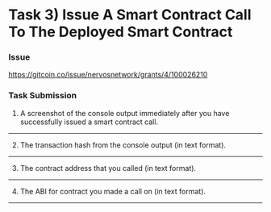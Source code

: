 # Task 3) Issue A Smart Contract Call To The Deployed Smart Contract

### Issue
https://gitcoin.co/issue/nervosnetwork/grants/4/100026210

### Task Submission
1. A screenshot of the console output immediately after you have successfully issued a smart contract call.
---

2. The transaction hash from the console output (in text format).
---

3. The contract address that you called (in text format).
---

4. The ABI for contract you made a call on (in text format).
---
```json
```